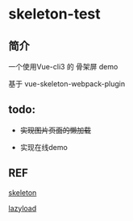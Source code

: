 # skeleton-test

## 简介

一个使用Vue-cli3 的 骨架屏 demo 

基于 vue-skeleton-webpack-plugin

## todo:

-  ~~实现图片页面的懒加载~~

- 实现在线demo

## REF

[skeleton](https://www.jianshu.com/p/cb5717c5948f)

[lazyload](https://www.cnblogs.com/xyyt/p/7650539.html)
